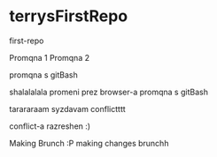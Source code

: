 # terrysFirstRepo
first-repo

Promqna 1 
Promqna 2

promqna s gitBash

shalalalala
promeni prez browser-a
promqna s gitBash

tarararaam syzdavam conflictttt

conflict-a razreshen :) 

Making Brunch :P 
making changes brunchh